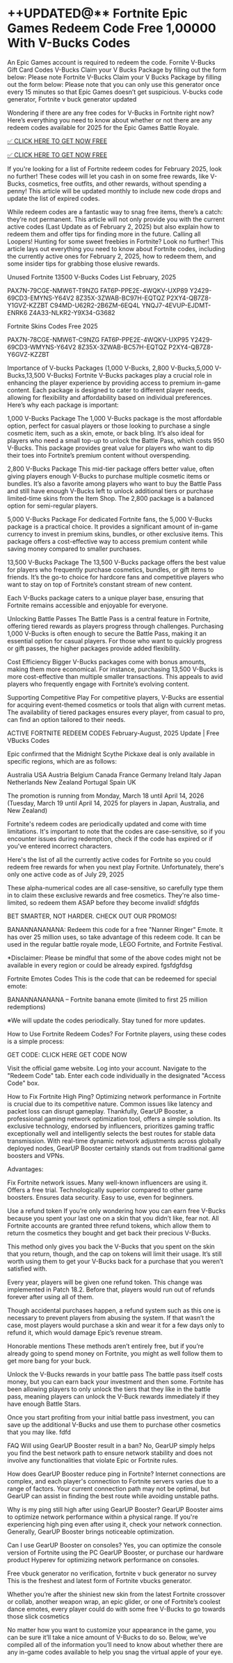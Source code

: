 # ++UPDATED@** Fortnite Epic Games Redeem Code Free 1,00000 With V-Bucks Codes

An Epic Games account is required to redeem the code. Fornite V-Bucks Gift Card Codes V-Bucks Claim your V Bucks Package by filling out the form below: Please note Fortnite V-Bucks Claim your V Bucks Package by filling out the form below: Please note that you can only use this generator once every 15 minutes so that Epic Games doesn’t get suspicious. V-bucks code generator, Fortnite v buck generator updated

Wondering if there are any free codes for V-Bucks in Fortnite right now? Here’s everything you need to know about whether or not there are any redeem codes available for 2025 for the Epic Games Battle Royale.

[✅ CLICK HERE TO GET NOW FREE](https://shorter.me/W-reX)

[✅ CLICK HERE TO GET NOW FREE](https://shorter.me/W-reX)

If you're looking for a list of Fortnite redeem codes for February 2025, look no further! These codes will let you cash in on some free rewards, like V-Bucks, cosmetics, free outfits, and other rewards, without spending a penny! This article will be updated monthly to include new code drops and update the list of expired codes.

While redeem codes are a fantastic way to snag free items, there’s a catch: they’re not permanent. This article will not only provide you with the current active codes (Last Update as of February 2, 2025) but also explain how to redeem them and offer tips for finding more in the future. Calling all Loopers! Hunting for some sweet freebies in Fortnite? Look no further! This article lays out everything you need to know about Fortnite codes, including the currently active ones for February 2, 2025, how to redeem them, and some insider tips for grabbing those elusive rewards.

Unused Fortnite 13500 V-Bucks Codes List February, 2025



PAX7N-79CGE-NMW6T-T9NZG
FAT6P-PPE2E-4WQKV-UXP89
Y2429-69CD3-EMYNS-Y64V2
8Z35X-3ZWAB-BC97H-EQTQZ
P2XY4-QB7Z8-Y1GVZ-KZZBT
C94MD-U62R2-2B6ZM-6EQ4L
YNQJ7-4EVUP-EJDMT-ENRK6
Z4A33-NLKR2-Y9X34-G3682






Fortnite Skins Codes Free 2025



PAX7N-78CGE-NMW6T-C9NZG
FAT6P-PPE2E-4WQKV-UXP95
Y2429-69CD3-WMYNS-Y64V2
8Z35X-3ZWAB-BC57H-EQTQZ
P2XY4-QB7Z8-Y6GVZ-KZZBT






Importance of V-bucks Packages (1,000 V-Bucks, 2,800 V-Bucks,5,000 V-Bucks,13,500 V-Bucks)
Fortnite V-Bucks packages play a crucial role in enhancing the player experience by providing access to premium in-game content. Each package is designed to cater to different player needs, allowing for flexibility and affordability based on individual preferences. Here’s why each package is important:

1,000 V-Bucks Package
The 1,000 V-Bucks package is the most affordable option, perfect for casual players or those looking to purchase a single cosmetic item, such as a skin, emote, or back bling. It’s also ideal for players who need a small top-up to unlock the Battle Pass, which costs 950 V-Bucks. This package provides great value for players who want to dip their toes into Fortnite’s premium content without overspending.

2,800 V-Bucks Package
This mid-tier package offers better value, often giving players enough V-Bucks to purchase multiple cosmetic items or bundles. It’s also a favorite among players who want to buy the Battle Pass and still have enough V-Bucks left to unlock additional tiers or purchase limited-time skins from the Item Shop. The 2,800 package is a balanced option for semi-regular players.

5,000 V-Bucks Package
For dedicated Fortnite fans, the 5,000 V-Bucks package is a practical choice. It provides a significant amount of in-game currency to invest in premium skins, bundles, or other exclusive items. This package offers a cost-effective way to access premium content while saving money compared to smaller purchases.

13,500 V-Bucks Package
The 13,500 V-Bucks package offers the best value for players who frequently purchase cosmetics, bundles, or gift items to friends. It’s the go-to choice for hardcore fans and competitive players who want to stay on top of Fortnite’s constant stream of new content.

Each V-Bucks package caters to a unique player base, ensuring that Fortnite remains accessible and enjoyable for everyone.

Unlocking Battle Passes
The Battle Pass is a central feature in Fortnite, offering tiered rewards as players progress through challenges. Purchasing 1,000 V-Bucks is often enough to secure the Battle Pass, making it an essential option for casual players. For those who want to quickly progress or gift passes, the higher packages provide added flexibility.

Cost Efficiency
Bigger V-Bucks packages come with bonus amounts, making them more economical. For instance, purchasing 13,500 V-Bucks is more cost-effective than multiple smaller transactions. This appeals to avid players who frequently engage with Fortnite’s evolving content.

Supporting Competitive Play
For competitive players, V-Bucks are essential for acquiring event-themed cosmetics or tools that align with current metas. The availability of tiered packages ensures every player, from casual to pro, can find an option tailored to their needs.

ACTIVE FORTNITE REDEEM CODES
February-August, 2025 Update | Free VBucks Codes

Epic confirmed that the Midnight Scythe Pickaxe deal is only available in specific regions, which are as follows:






Australia
USA
Austria
Belgium
Canada
France
Germany
Ireland
Italy
Japan
Netherlands
New Zealand
Portugal
Spain
UK




The promotion is running from Monday, March 18 until April 14, 2026 (Tuesday, March 19 until April 14, 2025 for players in Japan, Australia, and New Zealand)

Fortnite's redeem codes are periodically updated and come with time limitations. It's important to note that the codes are case-sensitive, so if you encounter issues during redemption, check if the code has expired or if you've entered incorrect characters.

Here's the list of all the currently active codes for Fortnite so you could redeem free rewards for when you next play Fortnite. Unfortunately, there's only one active code as of July 29, 2025

These alpha-numerical codes are all case-sensitive, so carefully type them in to claim these exclusive rewards and free cosmetics. They're also time-limited, so redeem them ASAP before they become invalid! sfdgfds

BET SMARTER, NOT HARDER. CHECK OUT OUR PROMOS!










BANANNANANANA: Redeem this code for a free "Nanner Ringer" Emote. It has over 25 million uses, so take advantage of this redeem code. It can be used in the regular battle royale mode, LEGO Fortnite, and Fortnite Festival.








*Disclaimer: Please be mindful that some of the above codes might not be available in every region or could be already expired. fgsfdgfdsg

Fortnite Emotes Codes
This is the code that can be redeemed for special emote:










BANANNANANANA – Fortnite banana emote (limited to first 25 million redemptions)








※We will update the codes periodically. Stay tuned for more updates.

How to Use Fortnite Redeem Codes?
For Fortnite players, using these codes is a simple process:

GET CODE: CLICK HERE GET CODE NOW










Visit the official game website.
Log into your account.
Navigate to the "Redeem Code" tab.
Enter each code individually in the designated "Access Code" box.








How to Fix Fortnite High Ping?
Optimizing network performance in Fortnite is crucial due to its competitive nature. Common issues like latency and packet loss can disrupt gameplay. Thankfully, GearUP Booster, a professional gaming network optimization tool, offers a simple solution. Its exclusive technology, endorsed by influencers, prioritizes gaming traffic exceptionally well and intelligently selects the best routes for stable data transmission. With real-time dynamic network adjustments across globally deployed nodes, GearUP Booster certainly stands out from traditional game boosters and VPNs.

Advantages:










Fix Fortnite network issues.
Many well-known influencers are using it.
Offers a free trial.
Technologically superior compared to other game boosters.
Ensures data security.
Easy to use, even for beginners.








Use a refund token
If you’re only wondering how you can earn free V-Bucks because you spent your last one on a skin that you didn’t like, fear not. All Fortnite accounts are granted three refund tokens, which allow them to return the cosmetics they bought and get back their precious V-Bucks.

This method only gives you back the V-Bucks that you spent on the skin that you return, though, and the cap on tokens will limit their usage. It’s still worth using them to get your V-Bucks back for a purchase that you weren’t satisfied with.

Every year, players will be given one refund token. This change was implemented in Patch 18.2. Before that, players would run out of refunds forever after using all of them.

Though accidental purchases happen, a refund system such as this one is necessary to prevent players from abusing the system. If that wasn’t the case, most players would purchase a skin and wear it for a few days only to refund it, which would damage Epic’s revenue stream.

Honorable mentions
These methods aren’t entirely free, but if you’re already going to spend money on Fortnite, you might as well follow them to get more bang for your buck.

Unlock the V-Bucks rewards in your battle pass
The battle pass itself costs money, but you can earn back your investment and then some. Fortnite has been allowing players to only unlock the tiers that they like in the battle pass, meaning players can unlock the V-Buck rewards immediately if they have enough Battle Stars.

Once you start profiting from your initial battle pass investment, you can save up the additional V-Bucks and use them to purchase other cosmetics that you may like. fdfd

FAQ
Will using GearUP Booster result in a ban?
No, GearUP simply helps you find the best network path to ensure network stability and does not involve any functionalities that violate Epic or Fortnite rules.

How does GearUP Booster reduce ping in Fortnite?
Internet connections are complex, and each player's connection to Fortnite servers varies due to a range of factors. Your current connection path may not be optimal, but GearUP can assist in finding the best route while avoiding unstable paths.

Why is my ping still high after using GearUP Booster?
GearUP Booster aims to optimize network performance within a physical range. If you're experiencing high ping even after using it, check your network connection. Generally, GearUP Booster brings noticeable optimization.

Can I use GearUP Booster on consoles?
Yes, you can optimize the console version of Fortnite using the PC GearUP Booster, or purchase our hardware product Hyperev for optimizing network performance on consoles.

Free vbuck generator no verification, fortnite v buck generator no survey This is the freshest and latest form of Fortnite vbucks generator.

Whether you’re after the shiniest new skin from the latest Fortnite crossover or collab, another weapon wrap, an epic glider, or one of Fortnite’s coolest dance emotes, every player could do with some free V-Bucks to go towards those slick cosmetics

No matter how you want to customize your appearance in the game, you can be sure it’ll take a nice amount of V-Bucks to do so. Below, we’ve compiled all of the information you’ll need to know about whether there are any in-game codes available to help you snag the virtual apple of your eye.
